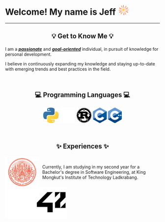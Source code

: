 # Welcome! My name is Jeff <img src="./assets/firework.gif" width="35" height="35">

---

## <p align="center">💡 Get to Know Me 💡</p>

I am a <u>**_passionate_**</u> and <u>**_goal-oriented_**</u> individual, in pursuit of knowledge for personal development.

I believe in continuously expanding my knowledge and staying up-to-date with emerging trends and best practices in the field.

<br>

## <p align="center">💻 Programming Languages 💻</p>

<div> <p align="center">
 <img height="50em" src="./assets/python.png?raw=true" />
 <img height="50em" src="./assets/rust_dark.png?raw=true#gh-dark-mode-only" />
 <img height="50em" src="./assets/rust_light.png?raw=true#gh-light-mode-only" />
 <img height="50em" src="./assets/c.png?raw=true" />
 <img height="50em" src="./assets/cpp.png?raw=true" />
</div> </p>

<br>

## <p align="center">✨ Experiences ✨</p>

<div style="display: flex; align-items: center;">
  <img height="100em" src="./assets/kmitl.png" align="left">
  <span style="margin-left: 10px;">Currently, I am studying in my second year for a Bachelor's degree in Software Engineering, at King Mongkut's Institute of Technology Ladkrabang.</span>
</div>

<div>
 <img height="100em" src="./assets/42_dark.png?raw=true#gh-dark-mode-only" align="left"/>
 <img height="100em" src="./assets/42_light.png?raw=true#gh-light-mode-only" align="left"/>
</div>
